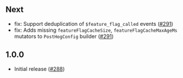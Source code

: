 ## Next

- fix: Support deduplication of `$feature_flag_called` events ([#291](https://github.com/PostHog/posthog-android/pull/291))
- fix: Adds missing `featureFlagCacheSize`, `featureFlagCacheMaxAgeMs` mutators to `PostHogConfig` builder ([#291](https://github.com/PostHog/posthog-android/pull/291))

## 1.0.0

- Initial release ([#288](https://github.com/PostHog/posthog-android/pull/288))
